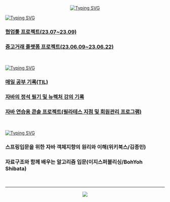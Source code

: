 <!--제목 및 연속 잔디 갯수-->
<div align = center>
<a href="https://git.io/typing-svg"><img src="https://readme-typing-svg.demolab.com?font=Fira+Code&weight=700&size=21&pause=1000&color=2068F7&center=true&vCenter=true&random=false&width=435&lines=Junior+Developer" alt="Typing SVG" /></a>
  <br>
<!-- <a href="https://git.io/streak-stats"><img src="https://streak-stats.demolab.com?user=insightofday&theme=vue&date_format=%5BY.%5Dn.j&exclude_days=Sun%2CSat&card_width=300&hide_total_contributions=true&hide_longest_streak=true" alt="GitHub Streak" /></a>-->
</div>

<!--CurrentProjects-->
<a href="https://git.io/typing-svg"><img src="https://readme-typing-svg.demolab.com?font=Fira+Code&size=19&pause=1000&color=5998F7&random=true&width=435&lines=current+projects" alt="Typing SVG" /></a>
  <p>
    <h3><a href="https://github.com/insightofday/worksB">협업툴 프로젝트(23.07~23.09)</a></h3>
  </p>
  <p>
     <h3><a href="https://github.com/insightofday/lemonmarket">중고거래 플랫폼 프로젝트(23.06.09~23.06.22)</a></h3> 
  </p>
  <br>
  
<!--RecordsOfStudy-->
  <a href="https://git.io/typing-svg"><img src="https://readme-typing-svg.demolab.com?font=Fira+Code&pause=1000&color=A3DBF7&random=false&width=435&lines=records+of+study" alt="Typing SVG" /></a>
  <p>
    <h3><a href="https://github.com/insightofday/TIL">매일 공부 기록(TIL)</a></h3>
  </p>
  <p>
     <h3><a href="https://github.com/insightofday/JavaStandard">자바의 정석 필기 및 뉴렉처 강의 기록</a></h3>
  </p>
  <p>
     <h3><a href="https://github.com/insightofday/PilatesProgram">자바 연습용 콘솔 프로젝트(필라테스 지점 및 회원관리 프로그램)</a></h3>
  </p>
  <br>

  <!--Books I read -->
<a href="https://git.io/typing-svg"><img src="https://readme-typing-svg.demolab.com?font=Fira+Code&pause=1000&color=9EB9F7&random=false&width=435&lines=books+I+read" alt="Typing SVG" /></a>
<p>
  <h3>스프링입문을 위한 자바 객체지향의 원리와 이해(위키북스/김종민)</h3>
</p>
<p>
  <h3>자료구조와 함께 배우는 알고리즘 입문(이지스퍼블리싱/BohYoh Shibata)</h3>
</p>
<br>

<!--방문자수 및 기술스택-->
<hr>
<div align = center>
  <p>
         <a href="https://hits.seeyoufarm.com"><img src="https://hits.seeyoufarm.com/api/count/incr/badge.svg?url=https%3A%2F%2Fgithub.com%2Finsightofday&count_bg=%231C1A1D&title_bg=%23A79A9A&icon=googlekeep.svg&icon_color=%23322263&title=%EB%B0%A9%EB%AC%B8%EC%9E%90&edge_flat=false"/></a>
  </p>
  <!--
  <p>
    <img src="https://img.shields.io/badge/spring-6DB33F?style=flat-square&logo=spring&logoColor=white"/>
    <img src="https://img.shields.io/badge/oracle-F80000?style=flat-square&logo=oracle&logoColor=white"/>
    <img src="https://img.shields.io/badge/javascript-F7DF1E?style=flat-square&logo=javascript&logoColor=black"/>
  </p>
  -->
</div>


<!--waka-time:사용시간알려주는 api나중에깔아보기-->
  
<!--
**insightofday/insightofday** is a ✨ _special_ ✨ repository because its `README.md` (this file) appears on your GitHub profile.

Here are some ideas to get you started:

- 🔭 I’m currently working on ...
- 🌱 I’m currently learning ...
- 👯 I’m looking to collaborate on ...
- 🤔 I’m looking for help with ...
- 💬 Ask me about ...
- 📫 How to reach me: ...
- 😄 Pronouns: ...
- ⚡ Fun fact: ...
-->

